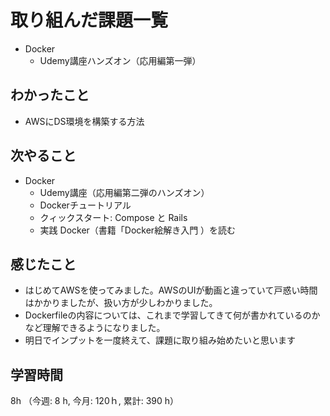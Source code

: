 # 取り組んだ課題一覧
- Docker  
    - Udemy講座ハンズオン（応用編第一弾） 
## わかったこと
- AWSにDS環境を構築する方法
## 次やること
- Docker  
    - Udemy講座（応用編第二弾のハンズオン）
    - Dockerチュートリアル
    - クィックスタート: Compose と Rails       
    - 実践 Docker（書籍「Docker絵解き入門 ）を読む
## 感じたこと
- はじめてAWSを使ってみました。AWSのUIが動画と違っていて戸惑い時間はかかりましたが、扱い方が少しわかりました。
- Dockerfileの内容については、これまで学習してきて何が書かれているのかなど理解できるようになりました。
- 明日でインプットを一度終えて、課題に取り組み始めたいと思います                   
## 学習時間
8h （今週: 8 h, 今月: 120ｈ, 累計: 390 h）